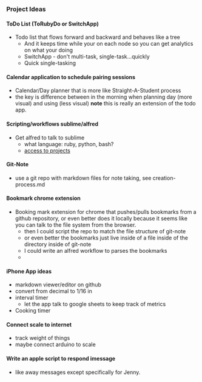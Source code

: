 ### Project Ideas

#### ToDo List (ToRubyDo or SwitchApp)

* Todo list that flows forward and backward and behaves like a tree
  * And it keeps time while your on each node so you can get analytics on what your doing
  * SwitchApp - don't multi-task, single-task...quickly
  * Quick single-tasking

#### Calendar application to schedule pairing sessions
* Calendar/Day planner that is more like Straight-A-Student process
* the key is difference between in the morning when planning day (more visual) and using (less visual) **note** this is really an extension of the todo app.

#### Scripting/workflows sublime/alfred

* Get alfred to talk to sublime
  * what language: ruby, python, bash?
  * [access to projects](https://github.com/deanishe/alfred-sublime-text/issues/4#issuecomment-218190258)

#### Git-Note
* use a git repo with markdown files for note taking, see creation-process.md

#### Bookmark chrome extension

* Booking mark extension for chrome that pushes/pulls bookmarks from a github repository, or even better does it locally because it seems like you can talk to the file system from the browser.
  * then I could script the repo to match the file structure of git-note
  * or even better the bookmarks just live inside of a file inside of the directory inside of git-note
  * I could write an alfred workflow to parses the bookmarks
  * 

#### iPhone App ideas

* markdown viewer/editor on github
* convert from decimal to 1/16 in
* interval timer
    * let the app talk to google sheets to keep track of metrics
* Cooking timer

#### Connect scale to internet
* track weight of things
* maybe connect arduino to scale

#### Write an apple script to respond imessage
* like away messages except specifically for Jenny.
